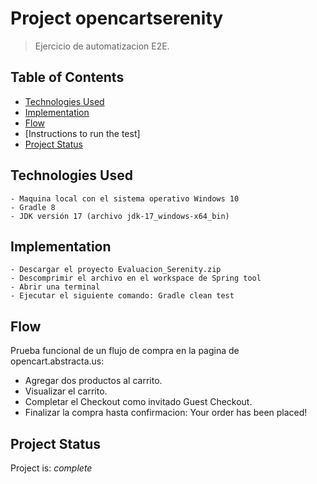 # Project opencartserenity
> Ejercicio de automatizacion E2E.

## Table of Contents
* [Technologies Used](#Prerequisitos)
* [Implementation](#Implementacion)
* [Flow](#flujo)
* [Instructions to run the test]
* [Project Status](#project-status)


## Technologies Used
	- Maquina local con el sistema operativo Windows 10
	- Gradle 8
	- JDK versión 17 (archivo jdk-17_windows-x64_bin)


## Implementation
	- Descargar el proyecto Evaluacion_Serenity.zip 
	- Descomprimir el archivo en el workspace de Spring tool
	- Abrir una terminal 
	- Ejecutar el siguiente comando: Gradle clean test


## Flow
Prueba funcional de un flujo de compra en la pagina de opencart.abstracta.us:
- Agregar dos productos al carrito.
- Visualizar el carrito.
- Completar el Checkout como invitado Guest Checkout.
- Finalizar la compra hasta confirmacion: Your order has been placed!


## Project Status
Project is:  _complete_
